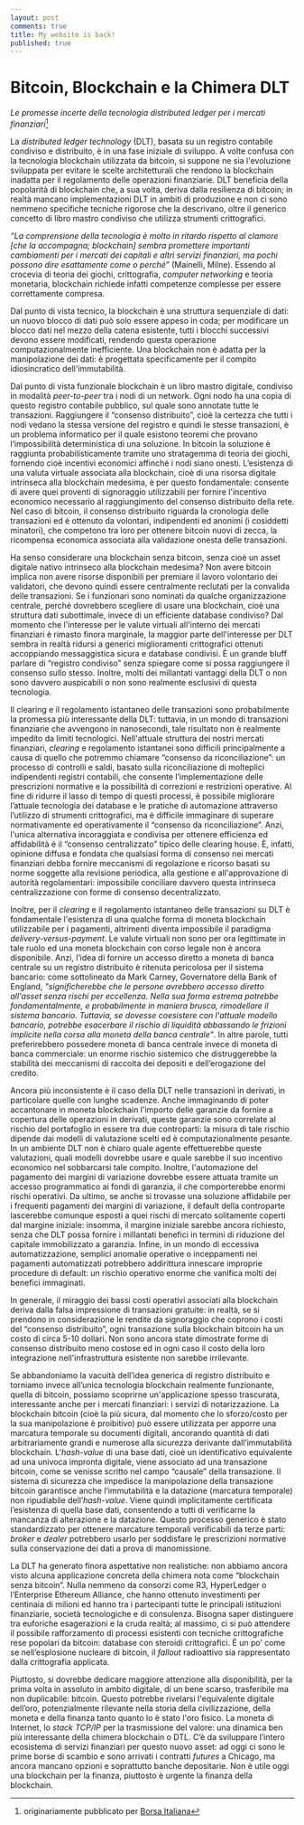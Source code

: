 ```yaml
---
layout: post
comments: true
title: My website is back!
published: true
---
```


# Bitcoin, Blockchain e la Chimera DLT

*Le promesse incerte della tecnologia distributed ledger per i mercati finanziari*[^*]

La _distributed ledger technology_ (DLT), basata su un registro contabile condiviso e distribuito, è in una fase iniziale di sviluppo. A volte confusa con la tecnologia blockchain utilizzata da bitcoin, si suppone ne sia l'evoluzione sviluppata per evitare le scelte architetturali che rendono la blockchain inadatta per il regolamento delle operazioni finanziarie. DLT beneficia della popolarità di blockchain che, a sua volta, deriva dalla resilienza di bitcoin; in realtà mancano implementazioni DLT in ambiti di produzione e non ci sono nemmeno specifiche tecniche rigorose che la descrivano, oltre il generico concetto di libro mastro condiviso che utilizza strumenti crittografici.

_“La comprensione della tecnologia è molto in ritardo rispetto al clamore [che la accompagna; blockchain] sembra promettere importanti cambiamenti per i mercati dei capitali e altri servizi finanziari, ma pochi possono dire esattamente come o perché”_ (Mainelli, Milne). Essendo al crocevia di teoria dei giochi, crittografia, _computer networking_ e teoria monetaria, blockchain richiede infatti competenze complesse per essere correttamente compresa.

Dal punto di vista tecnico, la blockchain è una struttura sequenziale di dati: un nuovo blocco di dati può solo essere appeso in coda; per modificare un blocco dati nel mezzo della catena esistente, tutti i blocchi successivi devono essere modificati, rendendo questa operazione computazionalmente inefficiente. Una blockchain non è adatta per la manipolazione dei dati: è progettata specificamente per il compito idiosincratico dell'immutabilità.

Dal punto di vista funzionale blockchain è un libro mastro digitale, condiviso in modalità _peer-to-peer_ tra i nodi di un network. Ogni nodo ha una copia di questo registro contabile pubblico, sul quale sono annotate tutte le transazioni. Raggiungere il “consenso distribuito”, cioè la certezza che tutti i nodi vedano la stessa versione del registro e quindi le stesse transazioni, è un problema informatico per il quale esistono teoremi che provano l’impossibilità deterministica di una soluzione. In bitcoin la soluzione è raggiunta probabilisticamente tramite uno stratagemma di teoria dei giochi, fornendo cioè incentivi economici affinché i nodi siano onesti. L’esistenza di una valuta virtuale associata alla blockchain, cioè di una risorsa digitale intrinseca alla blockchain medesima, è per questo fondamentale: consente di avere quei proventi di signoraggio utilizzabili per fornire l'incentivo economico necessario al raggiungimento del consenso distribuito della rete. Nel caso di bitcoin, il consenso distribuito riguarda la cronologia delle transazioni ed è ottenuto da volontari, indipendenti ed anonimi (i cosiddetti minatori), che competono tra loro per ottenere bitcoin nuovi di zecca, la ricompensa economica associata alla validazione onesta delle transazioni.

Ha senso considerare una blockchain senza bitcoin, senza cioè un asset digitale nativo intrinseco alla blockchain medesima? Non avere bitcoin implica non avere risorse disponibili per premiare il lavoro volontario dei validatori, che devono quindi essere centralmente reclutati per la convalida delle transazioni. Se i funzionari sono nominati da qualche organizzazione centrale, perché dovrebbero scegliere di usare una blockchain, cioè una struttura dati subottimale, invece di un efficiente database condiviso? Dal momento che l'interesse per le valute virtuali all'interno dei mercati finanziari è rimasto finora marginale, la maggior parte dell'interesse per DLT sembra in realtà ridursi a generici miglioramenti crittografici ottenuti accoppiando messaggistica sicura e database condivisi. È un grande bluff parlare di “registro condiviso” senza spiegare come si possa raggiungere il consenso sullo stesso. Inoltre, molti dei millantati vantaggi della DLT o non sono davvero auspicabili o non sono realmente esclusivi di questa tecnologia.

Il clearing e il regolamento istantaneo delle transazioni sono probabilmente la promessa più interessante della DLT: tuttavia, in un mondo di transazioni finanziarie che avvengono in nanosecondi, tale risultato non è realmente impedito da limiti tecnologici. Nell'attuale struttura dei nostri mercati finanziari, _clearing_ e regolamento istantanei sono difficili principalmente a causa di quello che potremmo chiamare “consenso da riconciliazione”: un processo di controlli e saldi, basato sulla riconciliazione di molteplici indipendenti registri contabili, che consente l’implementazione delle prescrizioni normative e la possibilità di correzioni e restrizioni operative. Al fine di ridurre il lasso di tempo di questi processi, è possibile migliorare l’attuale tecnologia dei database e le pratiche di automazione attraverso l’utilizzo di strumenti crittografici, ma è difficile immaginare di superare normativamente ed operativamente il “consenso da riconciliazione”. Anzi, l'unica alternativa incoraggiata e condivisa per ottenere efficienza ed affidabilità è il “consenso centralizzato” tipico delle clearing house. È, infatti, opinione diffusa e fondata che qualsiasi forma di consenso nei mercati finanziari debba fornire meccanismi di regolazione e ricorso basati su norme soggette alla revisione periodica, alla gestione e all'approvazione di autorità regolamentari: impossibile conciliare davvero questa intrinseca centralizzazione con forme di consenso decentralizzato.

Inoltre, per il _clearing_ e il regolamento istantaneo delle transazioni su DLT è fondamentale l'esistenza di una qualche forma di moneta blockchain utilizzabile per i pagamenti, altrimenti diventa impossibile il paradigma _delivery-versus-payment_. Le valute virtuali non sono per ora legittimate in tale ruolo ed una moneta blockchain con corso legale non è ancora disponibile. Anzi, l’idea di fornire un accesso diretto a moneta di banca centrale su un registro distribuito è ritenuta pericolosa per il sistema bancario: come sottolineato da Mark Carney, Governatore della Bank of England, _"significherebbe che le persone avrebbero accesso diretto all'asset senza rischi per eccellenza. Nella sua forma estrema potrebbe fondamentalmente, e probabilmente in maniera brusca, rimodellare il sistema bancario. Tuttavia, se dovesse coesistere con l'attuale modello bancario, potrebbe esacerbare il rischio di liquidità abbassando le frizioni implicite nella corsa alla moneta della banca centrale"_. In altre parole, tutti preferirebbero possedere moneta di banca centrale invece di moneta di banca commerciale: un enorme rischio sistemico che distruggerebbe la stabilità dei meccanismi di raccolta dei depositi e dell’erogazione del credito.

Ancora più inconsistente è il caso della DLT nelle transazioni in derivati, in particolare quelle con lunghe scadenze. Anche immaginando di poter accantonare in moneta blockchain l'importo delle garanzie da fornire a copertura delle operazioni in derivati, queste garanzie sono correlate al rischio del portafoglio in essere tra due controparti: la misura di tale rischio dipende dai modelli di valutazione scelti ed è computazionalmente pesante. In un ambiente DLT non è chiaro quale agente effettuerebbe queste valutazioni, quali modelli dovrebbe usare e quale sarebbe il suo incentivo economico nel sobbarcarsi tale compito. Inoltre, l'automazione del pagamento dei margini di variazione dovrebbe essere attuata tramite un accesso programmatico ai fondi di garanzia, il che comporterebbe enormi rischi operativi. Da ultimo, se anche si trovasse una soluzione affidabile per i frequenti pagamenti dei margini di variazione, il default della controparte lascerebbe comunque esposti a quei rischi di mercato solitamente coperti dal margine iniziale: insomma, il margine iniziale sarebbe ancora richiesto, senza che DLT possa fornire i millantati benefici in termini di riduzione del capitale immobilizzato a garanzia. Infine, in un mondo di eccessiva automatizzazione, semplici anomalie operative o inceppamenti nei pagamenti automatizzati potrebbero addirittura innescare improprie procedure di default: un rischio operativo enorme che vanifica molti dei benefici immaginati.

In generale, il miraggio dei bassi costi operativi associati alla blockchain deriva dalla falsa impressione di transazioni gratuite: in realtà, se si prendono in considerazione le rendite da signoraggio che coprono i costi del “consenso distribuito”, ogni transazione sulla blockchain bitcoin ha un costo di circa 5-10 dollari. Non sono ancora state dimostrate forme di consenso distribuito meno costose ed in ogni caso il costo della loro integrazione nell'infrastruttura esistente non sarebbe irrilevante.

Se abbandoniamo la vacuità dell’idea generica di registro distribuito e torniamo invece all’unica tecnologia blockchain realmente funzionante, quella di bitcoin, possiamo scoprirne un'applicazione spesso trascurata, interessante anche per i mercati finanziari: i servizi di notarizzazione. La blockchain bitcoin (cioè la più sicura, dal momento che lo sforzo/costo per la sua manipolazione è proibitivo) può essere utilizzata per apporre una marcatura temporale su documenti digitali, ancorando quantità di dati arbitrariamente grandi e numerose alla sicurezza derivante dall’immutabilità blockchain. L’_hash-value_ di una base dati, cioè un identificativo equivalente ad una univoca impronta digitale, viene associato ad una transazione bitcoin, come se venisse scritto nel campo “causale” della transazione. Il sistema di sicurezza che impedisce la manipolazione della transazione bitcoin garantisce anche l’immutabilità e la datazione (marcatura temporale) non ripudiabile dell’_hash-value_. Viene quindi implicitamente certificata l’esistenza di quella base dati, consentendo a tutti di verificarne la mancanza di alterazione e la datazione. Questo processo generico è stato standardizzato per ottenere marcature temporali verificabili da terze parti: _broker_ e _dealer_ potrebbero usarlo per soddisfare le prescrizioni normative sulla conservazione dei dati a prova di manomissione.

La DLT ha generato finora aspettative non realistiche: non abbiamo ancora visto alcuna applicazione concreta della chimera nota come “blockchain senza bitcoin”. Nulla nemmeno da consorzi come R3, HyperLedger o l’Enterprise Ethereum Alliance, che hanno ottenuto investimenti per centinaia di milioni ed hanno tra i partecipanti tutte le principali istituzioni finanziarie, società tecnologiche e di consulenza. Bisogna saper distinguere tra euforiche esagerazioni e la cruda realtà; al massimo, ci si può attendere il possibile rafforzamento di processi esistenti con tecniche crittografiche rese popolari da bitcoin: database con steroidi crittografici. È un po’ come se nell’esplosione nucleare di bitcoin, il _fallout_ radioattivo sia rappresentato dalla crittografia applicata.

Piuttosto, si dovrebbe dedicare maggiore attenzione alla disponibilità, per la prima volta in assoluto in ambito digitale, di un bene scarso, trasferibile ma non duplicabile: bitcoin. Questo potrebbe rivelarsi l'equivalente digitale dell’oro, potenzialmente rilevante nella storia della civilizzazione, della moneta e della finanza tanto quanto lo è stato l'oro fisico. La moneta di Internet, lo _stack TCP/IP_ per la trasmissione del valore: una dinamica ben più interessante della chimera blockchain o DTL. C’è da sviluppare l’intero ecosistema di servizi finanziari per questo nuovo asset: ad oggi ci sono le prime borse di scambio e sono arrivati i contratti _futures_ a Chicago, ma ancora mancano opzioni e soprattutto banche depositarie. Non è utile oggi una blockchain per la finanza, piuttosto è urgente la finanza della blockchain.

 [^*]: originariamente pubblicato per [Borsa Italiana](https://www.borsaitaliana.it/borsaitaliana/academy/bitcoin-blockchain-chimera-dlt.htm?fbclid=IwAR0I4IO5rhvO_oYThrMwWPv9y2ISTWeE60H_e-Jzg56ddhXNQuj8q0SaNVY)
